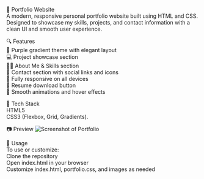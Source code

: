 📁 Portfolio Website
   <br> A modern, responsive personal portfolio website built using HTML and CSS. 
    <br>Designed to showcase my skills, projects, and contact information with a clean UI and smooth user experience.<br>

🔍 Features<br>
    💜 Purple gradient theme with elegant layout<br>
    💻 Project showcase section<br>
    👨‍💼 About Me & Skills section<br>
    📩 Contact section with social links and icons<br>
    📱 Fully responsive on all devices<br>
    📄 Resume download button<br>
    🎨 Smooth animations and hover effects<br>

🚀 Tech Stack<br>
    HTML5
    <br>CSS3 (Flexbox, Grid, Gradients).

📷 Preview
    ![Screenshot of Portfolio](https://github.com/sameersethar/Portfolio-Webpage/blob/main/coverpage.jpg?raw=true)

📌 Usage
  <br>To use or customize:
    <br>Clone the repository
    <br>Open index.html in your browser
    <br>Customize index.html, portfolio.css, and images as needed
